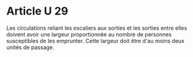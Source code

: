 # Article U 29

Les circulations reliant les escaliers aux sorties et les sorties entre elles doivent avoir une largeur proportionnée au nombre de personnes susceptibles de les emprunter. Cette largeur doit être d'au moins deux unités de passage.
